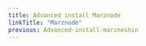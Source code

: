 ```yaml
---
title: Advanced install Marznode
linkTitle: "Marznode"
previous: Advanced-install-marzneshin
---
```


